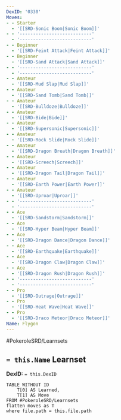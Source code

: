 ```yaml
---
DexID: '0330'
Moves:
- - Starter
  - '[[SRD-Sonic Boom|Sonic Boom]]'
- - '---------------------------'
  - '---------------------------'
- - Beginner
  - '[[SRD-Feint Attack|Feint Attack]]'
- - Beginner
  - '[[SRD-Sand Attack|Sand Attack]]'
- - '---------------------------'
  - '---------------------------'
- - Amateur
  - '[[SRD-Mud Slap|Mud Slap]]'
- - Amateur
  - '[[SRD-Sand Tomb|Sand Tomb]]'
- - Amateur
  - '[[SRD-Bulldoze|Bulldoze]]'
- - Amateur
  - '[[SRD-Bide|Bide]]'
- - Amateur
  - '[[SRD-Supersonic|Supersonic]]'
- - Amateur
  - '[[SRD-Rock Slide|Rock Slide]]'
- - Amateur
  - '[[SRD-Dragon Breath|Dragon Breath]]'
- - Amateur
  - '[[SRD-Screech|Screech]]'
- - Amateur
  - '[[SRD-Dragon Tail|Dragon Tail]]'
- - Amateur
  - '[[SRD-Earth Power|Earth Power]]'
- - Amateur
  - '[[SRD-Uproar|Uproar]]'
- - '---------------------------'
  - '---------------------------'
- - Ace
  - '[[SRD-Sandstorm|Sandstorm]]'
- - Ace
  - '[[SRD-Hyper Beam|Hyper Beam]]'
- - Ace
  - '[[SRD-Dragon Dance|Dragon Dance]]'
- - Ace
  - '[[SRD-Earthquake|Earthquake]]'
- - Ace
  - '[[SRD-Dragon Claw|Dragon Claw]]'
- - Ace
  - '[[SRD-Dragon Rush|Dragon Rush]]'
- - '---------------------------'
  - '---------------------------'
- - Pro
  - '[[SRD-Outrage|Outrage]]'
- - Pro
  - '[[SRD-Heat Wave|Heat Wave]]'
- - Pro
  - '[[SRD-Draco Meteor|Draco Meteor]]'
Name: Flygon
---
```


#PokeroleSRD/Learnsets

## `= this.Name` Learnset

**DexID:** `= this.DexID`

```dataview
TABLE WITHOUT ID
    T[0] AS Learned,
    T[1] AS Move
FROM #PokeroleSRD/Learnsets
flatten moves as T
where file.path = this.file.path
```
